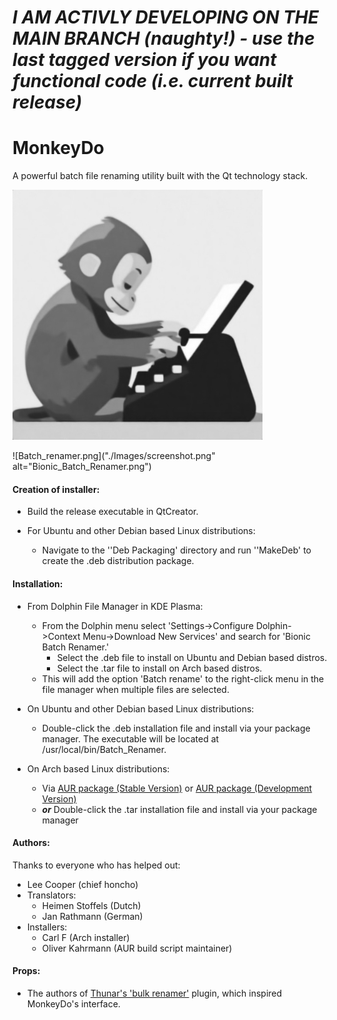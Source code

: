 # *I AM ACTIVLY DEVELOPING ON THE MAIN BRANCH (naughty!) - use the last tagged version if you want functional code (i.e. current built release)*

# MonkeyDo

A powerful batch file renaming utility built with the Qt technology stack.

![MonkeyDo.png](./Images/MonkeyDo.png)





![Batch_renamer.png]("./Images/screenshot.png" alt="Bionic_Batch_Renamer.png")

#### Creation of installer:

- Build the release executable in QtCreator.

- For Ubuntu and other Debian based Linux distributions:
  
  - Navigate to the ''Deb Packaging' directory and run ''MakeDeb' to create the .deb distribution package.

#### Installation:

- From Dolphin File Manager in KDE Plasma:
  
  - From the Dolphin menu select 'Settings->Configure Dolphin->Context Menu->Download New Services' and search for 'Bionic Batch Renamer.'
    - Select the .deb file to install on Ubuntu and Debian based distros.
    - Select the .tar file to install on Arch based distros.
  - This will add the option 'Batch rename' to the right-click menu in the file manager when multiple files are selected.

- On Ubuntu and other Debian based Linux distributions:
  
  - Double-click the .deb installation file and install via your package manager. The executable will be located at /usr/local/bin/Batch_Renamer.

- On Arch based Linux distributions:
  
  - Via [AUR package (Stable Version)](https://aur.archlinux.org/packages/bionic-batch-renamer) or [AUR package (Development Version)](https://aur.archlinux.org/packages/bionic-batch-renamer-git)
  - **_or_** Double-click the .tar installation file and install via your package manager

#### Authors:

Thanks to everyone who has helped out:

- Lee Cooper (chief honcho)
- Translators:
  - Heimen Stoffels (Dutch)
  - Jan Rathmann (German)
- Installers:
  - Carl F (Arch installer)
  - Oliver Kahrmann (AUR build script maintainer)

#### Props:

- The authors of [Thunar's 'bulk renamer'](https://docs.xfce.org/xfce/thunar/bulk-renamer/start) plugin, which inspired MonkeyDo's interface.
